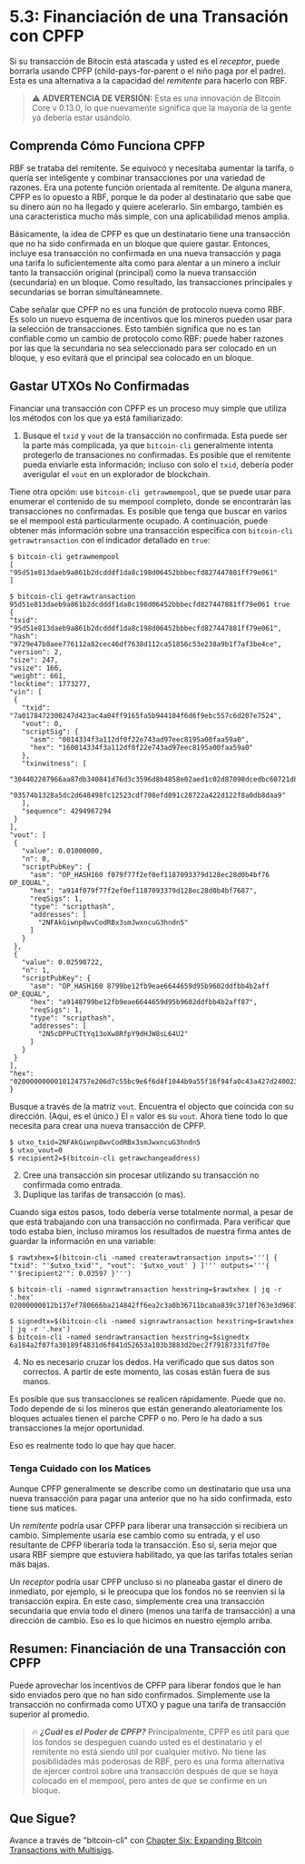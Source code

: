 # 5.3: Financiación de una Transación con CPFP

Si su transacción de Bitocin está atascada y usted es el _receptor_, puede borrarla usando CPFP (child-pays-for-parent o el niño paga por el padre). Esta es una alternativa a la capacidad del _remitente_ para hacerlo con RBF.

> :warning: **ADVERTENCIA DE VERSIÓN:** Esta es una innovación de Bitcoin Core v 0.13.0, lo que nuevamente significa que la mayoría de la gente ya debería estar usándolo.

## Comprenda Cómo Funciona CPFP

RBF se trataba del remitente. Se equivocó y necesitaba aumentar la tarifa, o quería ser inteligente y combinar transacciones por una variedad de razones. Era una potente función orientada al remitente. De alguna manera, CPFP es lo opuesto a RBF, porque le da poder al destinatario que sabe que su dinero aún no ha llegado y quiere acelerarlo. Sin embargo, también es una característica mucho más simple, con una aplicabilidad menos amplia.

Básicamente, la idea de CPFP es que un destinatario tiene una transacción que no ha sido confirmada en un bloque que quiere gastar. Entonces, incluye esa transacción no confirmada en una nueva transacción y paga una tarifa lo suficientemente alta como para alentar a un minero a incluir tanto la transacción original (principal) como la nueva transacción (secundaria) en un bloque. Como resultado, las transacciones principales y secundarias se borran simultáneamnete.

Cabe señalar que CPFP no es una función de protocolo nueva como RBF.  Es solo un nuevo esquema de incentivos que los mineros pueden usar para la selección de transacciones. Esto también significa que no es tan confiable como un cambio de protocolo como RBF: puede haber razones por las que la secundaria no sea seleccionado para ser colocado en un bloque, y eso evitará que el principal sea colocado en un bloque.

## Gastar UTXOs No Confirmadas
Financiar una transacción con CPFP es un proceso muy simple que utiliza los métodos con los que ya está familiarizado:

   1. Busque el `txid` y `vout` de la transacción no confirmada. Esta puede ser la parte más complicada, ya que `bitcoin-cli` generalmente intenta protegerlo de transaciones no confirmadas. Es posible que el remitente pueda enviarle esta información; incluso con solo el `txid`, debería poder averigular el `vout` en un explorador de blockchain.
   
   Tiene otra opción: use `bitcoin-cli getrawmempool`, que se puede usar para enumerar el contenido de su mempool completo, donde se encontrarán las transacciones no confirmadas. Es posible que tenga que buscar en varios se el mempool está particularmente ocupado. A continuación, puede obtener más información sobre una transacción especifica con `bitcoin-cli getrawtransaction` con el indicador detallado en `true`:
   ```
$ bitcoin-cli getrawmempool
[
  "95d51e813daeb9a861b2dcdddf1da8c198d06452bbbecfd827447881ff79e061"
]

$ bitcoin-cli getrawtransaction 95d51e813daeb9a861b2dcdddf1da8c198d06452bbbecfd827447881ff79e061 true
{
  "txid": "95d51e813daeb9a861b2dcdddf1da8c198d06452bbbecfd827447881ff79e061",
  "hash": "9729e47b8aee776112a82cec46df7638d112ca51856c53e238a9b1f7af3be4ce",
  "version": 2,
  "size": 247,
  "vsize": 166,
  "weight": 661,
  "locktime": 1773277,
  "vin": [
    {
      "txid": "7a0178472300247d423ac4a04ff9165fa5b944104f6d6f9ebc557c6d207e7524",
      "vout": 0,
      "scriptSig": {
        "asm": "0014334f3a112df0f22e743ad97eec8195a00faa59a0",
        "hex": "160014334f3a112df0f22e743ad97eec8195a00faa59a0"
      },
      "txinwitness": [
        "304402207966aa87db340841d76d3c3596d8b4858e02aed1c02d87098dcedbc60721d8940220218aac9d728c9a485820b074804a8c5936fa3145ce68e24dcf477024b19e88ae01",
        "03574b1328a5dc2d648498fc12523cdf708efd091c28722a422d122f8a0db8daa9"
      ],
      "sequence": 4294967294
    }
  ],
  "vout": [
    {
      "value": 0.01000000,
      "n": 0,
      "scriptPubKey": {
        "asm": "OP_HASH160 f079f77f2ef0ef1187093379d128ec28d0b4bf76 OP_EQUAL",
        "hex": "a914f079f77f2ef0ef1187093379d128ec28d0b4bf7687",
        "reqSigs": 1,
        "type": "scripthash",
        "addresses": [
          "2NFAkGiwnp8wvCodRBx3smJwxncuG3hndn5"
        ]
      }
    },
    {
      "value": 0.02598722,
      "n": 1,
      "scriptPubKey": {
        "asm": "OP_HASH160 8799be12fb9eae6644659d95b9602ddfbb4b2aff OP_EQUAL",
        "hex": "a9148799be12fb9eae6644659d95b9602ddfbb4b2aff87",
        "reqSigs": 1,
        "type": "scripthash",
        "addresses": [
          "2N5cDPPuCTtYq13oXw8RfpY9dHJW8sL64U2"
        ]
      }
    }
  ],
  "hex": "0200000000010124757e206d7c55bc9e6f6d4f1044b9a55f16f94fa0c43a427d2400234778017a0000000017160014334f3a112df0f22e743ad97eec8195a00faa59a0feffffff0240420f000000000017a914f079f77f2ef0ef1187093379d128ec28d0b4bf768742a727000000000017a9148799be12fb9eae6644659d95b9602ddfbb4b2aff870247304402207966aa87db340841d76d3c3596d8b4858e02aed1c02d87098dcedbc60721d8940220218aac9d728c9a485820b074804a8c5936fa3145ce68e24dcf477024b19e88ae012103574b1328a5dc2d648498fc12523cdf708efd091c28722a422d122f8a0db8daa9dd0e1b00"
}
```
Busque a través de la matriz `vout`. Encuentra el objecto que coincida con su dirección. (Aqui, es el único.) El `n` valor es su `vout`. Ahora tiene todo lo que necesita para crear una nueva transacción de CPFP.
```
$ utxo_txid=2NFAkGiwnp8wvCodRBx3smJwxncuG3hndn5
$ utxo_vout=0
$ recipient2=$(bitcoin-cli getrawchangeaddress)
```

   2. Cree una transacción sin procesar utilizando su transacción no confirmada como entrada.
   3. Duplique las tarifas de transacción (o mas).
   
Cuando siga estos pasos, todo debería verse totalmente normal, a pesar de que está trabajando con una transacción no confirmada. Para verificar que todo estaba bien, incluso miramos los resultados de nuestra firma antes de guardar la información en una variable:
```
$ rawtxhex=$(bitcoin-cli -named createrawtransaction inputs='''[ { "txid": "'$utxo_txid'", "vout": '$utxo_vout' } ]''' outputs='''{ "'$recipient2'": 0.03597 }''')

$ bitcoin-cli -named signrawtransaction hexstring=$rawtxhex | jq -r '.hex'
02000000012b137ef780666ba214842ff6ea2c3a0b36711bcaba839c3710f763e3d9687fed000000006a473044022003ca1f6797d781ef121ba7c2d1d41d763a815e9dad52aa8bc5ea61e4d521f68e022036b992e8e6bf2c44748219ca6e0056a88e8250f6fd0794dc69f79a2e8993671601210317b163ab8c8862e09c71767112b828abd3852e315441893fa0f535de4fa39b8dffffffff01905abd07000000001976a91450b1d90a130c4f3f1e5fbfa7320fd36b7265db0488ac00000000

$ signedtx=$(bitcoin-cli -named signrawtransaction hexstring=$rawtxhex | jq -r '.hex')
$ bitcoin-cli -named sendrawtransaction hexstring=$signedtx
6a184a2f07fa30189f4831d6f041d52653a103b3883d2bec2f79187331fd7f0e
```

   4. No es necesario cruzar los dedos. Ha verificado que sus datos son correctos. A partir de este momento, las cosas están fuera de sus manos.
   
Es posible que sus transacciones se realicen rápidamente. Puede que no. Todo depende de si los mineros que están generando aleatoriamente los bloques actuales tienen el parche CPFP o no. Pero le ha dado a sus transacciones la mejor oportunidad.

Eso es realmente todo lo que hay que hacer.

### Tenga Cuidado con los Matices

Aunque CPFP generalmente se describe como un destinatario que usa una nueva transacción para pagar una anterior que no ha sido confirmada, esto tiene sus matices.

Un _remitente_ podría usar CPFP para liberar una transacción si recibiera un cambio. Simplemente usaría ese cambio como su entrada, y el uso resultante de CPFP liberaría toda la transacción. Eso sí, sería mejor que usara RBF siempre que estuviera habilitado, ya que las tarifas totales serían más bajas.

Un _receptor_ podría usar CPFP uncluso si no planeaba gastar el dinero de inmediato, por ejemplo, si le preocupa que los fondos no se reenvíen si la transacción expira. En este caso, simplemente crea una transacción secundaria que envía todo el dinero (menos una tarifa de transacción) a una dirección de cambio. Eso es lo que hicimos en nuestro ejemplo arriba.

## Resumen: Financiación de una Transacción con CPFP

Puede aprovechar los incentivos de CPFP para liberar fondos que le han sido enviados pero que no han sido confirmados. Simplemente use la transacción no confirmada como UTXO y pague una tarifa de transacción superior al promedio.

> :fire: ***¿Cuál es el Poder de CPFP?*** Principalmente, CPFP es útil para que los fondos se despeguen cuando usted es el destinatario y el remitente no está siendo útil por cualquier motivo. No tiene las posibilidades más poderosas de RBF, pero es una forma alternativa de ejercer control sobre una transacción después de que se haya colocado en el mempool, pero antes de que se confirme en un bloque.

## Que Sigue?

Avance a través de "bitcoin-cli" con [Chapter Six: Expanding Bitcoin Transactions with Multisigs](06_0_Expanding_Bitcoin_Transactions_Multisigs.md).
